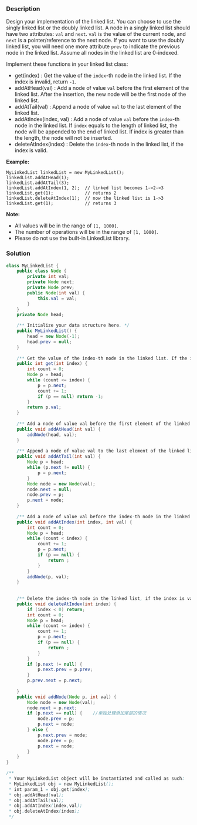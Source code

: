 ### Description

Design your implementation of the linked list. You can choose to use the singly linked list or the doubly linked list. A node in a singly linked list should have two attributes: `val` and `next`. `val` is the value of the current node, and `next` is a pointer/reference to the next node. If you want to use the doubly linked list, you will need one more attribute `prev` to indicate the previous node in the linked list. Assume all nodes in the linked list are 0-indexed.

Implement these functions in your linked list class:

- get(index) : Get the value of the `index`-th node in the linked list. If the index is invalid, return `-1`.
- addAtHead(val) : Add a node of value `val` before the first element of the linked list. After the insertion, the new node will be the first node of the linked list.
- addAtTail(val) : Append a node of value `val` to the last element of the linked list.
- addAtIndex(index, val) : Add a node of value `val` before the `index`-th node in the linked list. If `index` equals to the length of linked list, the node will be appended to the end of linked list. If index is greater than the length, the node will not be inserted.
- deleteAtIndex(index) : Delete the `index`-th node in the linked list, if the index is valid.

**Example:**

```
MyLinkedList linkedList = new MyLinkedList();
linkedList.addAtHead(1);
linkedList.addAtTail(3);
linkedList.addAtIndex(1, 2);  // linked list becomes 1->2->3
linkedList.get(1);            // returns 2
linkedList.deleteAtIndex(1);  // now the linked list is 1->3
linkedList.get(1);            // returns 3
```

**Note:**

- All values will be in the range of `[1, 1000]`.
- The number of operations will be in the range of `[1, 1000]`.
- Please do not use the built-in LinkedList library.



### Solution

```java
class MyLinkedList {
    public class Node {
        private int val;
        private Node next;
        private Node prev;
        public Node(int val) {
            this.val = val;
        }
    }
    private Node head;

    /** Initialize your data structure here. */
    public MyLinkedList() {
        head = new Node(-1);
        head.prev = null;
    }
    
    /** Get the value of the index-th node in the linked list. If the index is invalid, return -1. */
    public int get(int index) {
        int count = 0;
        Node p = head;
        while (count <= index) {
            p = p.next;
            count += 1;
            if (p == null) return -1;
        }
        return p.val;
    }
    
    /** Add a node of value val before the first element of the linked list. After the insertion, the new node will be the first node of the linked list. */
    public void addAtHead(int val) {
        addNode(head, val);
    }
    
    /** Append a node of value val to the last element of the linked list. */
    public void addAtTail(int val) {
        Node p = head;
        while (p.next != null) {
            p = p.next;
        }
        Node node = new Node(val);
        node.next = null;
        node.prev = p;
        p.next = node;
    }
    
    /** Add a node of value val before the index-th node in the linked list. If index equals to the length of linked list, the node will be appended to the end of linked list. If index is greater than the length, the node will not be inserted. */
    public void addAtIndex(int index, int val) {
        int count = 0;
        Node p = head;
        while (count < index) {
            count += 1;
            p = p.next;
            if (p == null) {
                return ;
            }
        }
        addNode(p, val);
    }
    
    
    /** Delete the index-th node in the linked list, if the index is valid. */
    public void deleteAtIndex(int index) {
        if (index < 0) return;
        int count = 0;
        Node p = head;
        while (count <= index) {
            count += 1;
            p = p.next;
            if (p == null) {
                return ;
            }
        }
        if (p.next != null) {
            p.next.prev = p.prev;
        }
        p.prev.next = p.next;
        
    }
    public void addNode(Node p, int val) {
        Node node = new Node(val);
        node.next = p.next;
        if (p.next == null) {    //单独处理添加尾部的情况
            node.prev = p;
            p.next = node;
        } else {
            p.next.prev = node;
            node.prev = p;
            p.next = node;    
        }
    }
}

/**
 * Your MyLinkedList object will be instantiated and called as such:
 * MyLinkedList obj = new MyLinkedList();
 * int param_1 = obj.get(index);
 * obj.addAtHead(val);
 * obj.addAtTail(val);
 * obj.addAtIndex(index,val);
 * obj.deleteAtIndex(index);
 */
```


